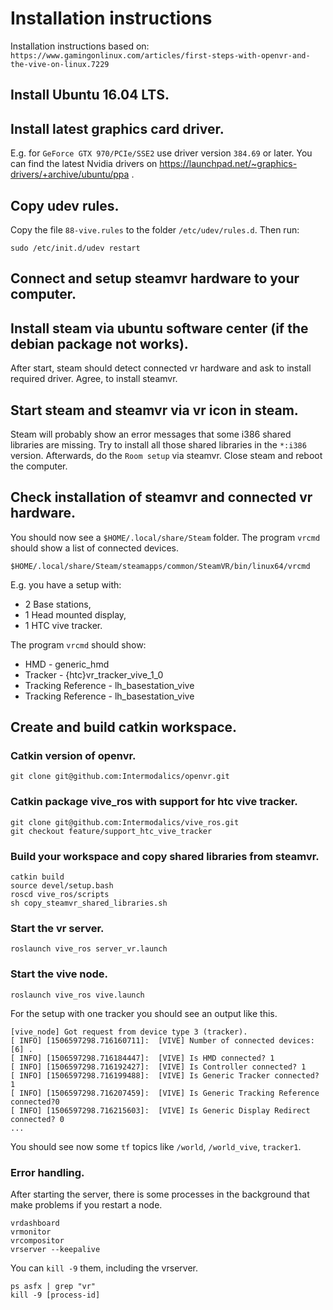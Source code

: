 # Installation instructions

Installation instructions based on: `https://www.gamingonlinux.com/articles/first-steps-with-openvr-and-the-vive-on-linux.7229`

## Install Ubuntu 16.04 LTS.
## Install latest graphics card driver.
E.g. for `GeForce GTX 970/PCIe/SSE2` use driver version `384.69` or later. You
can find the latest Nvidia drivers on
https://launchpad.net/~graphics-drivers/+archive/ubuntu/ppa .

## Copy udev rules.
Copy the file `88-vive.rules` to the folder `/etc/udev/rules.d`. Then run:
```
sudo /etc/init.d/udev restart
```

## Connect and setup steamvr hardware to your computer.

## Install steam via ubuntu software center (if the debian package not works).
After start, steam should detect connected vr hardware and ask to install
required driver. Agree, to install steamvr. 

## Start steam and steamvr via vr icon in steam.
Steam will probably show an error messages that some i386 shared libraries are
missing. Try to install all those shared libraries in the `*:i386` version.
Afterwards, do the `Room setup` via steamvr. Close steam and reboot the
computer.

## Check installation of steamvr and connected vr hardware.
You should now see a `$HOME/.local/share/Steam` folder. The program `vrcmd`
should show a list of connected devices. 
```
$HOME/.local/share/Steam/steamapps/common/SteamVR/bin/linux64/vrcmd
```
E.g. you have a setup with:
- 2 Base stations,
- 1 Head mounted display,
- 1 HTC vive tracker.

The program `vrcmd` should show:
- HMD - generic\_hmd
- Tracker - {htc}vr\_tracker\_vive\_1\_0
- Tracking Reference - lh\_basestation\_vive
- Tracking Reference - lh\_basestation\_vive

## Create and build catkin workspace.
### Catkin version of openvr.
```
git clone git@github.com:Intermodalics/openvr.git
```
### Catkin package vive\_ros with support for htc vive tracker.
```
git clone git@github.com:Intermodalics/vive_ros.git
git checkout feature/support_htc_vive_tracker
```
### Build your workspace and copy shared libraries from steamvr.
```
catkin build
source devel/setup.bash
roscd vive_ros/scripts
sh copy_steamvr_shared_libraries.sh
```

### Start the vr server.
```
roslaunch vive_ros server_vr.launch
```

### Start the vive node.
```
roslaunch vive_ros vive.launch
```
For the setup with one tracker you should see an output like this.
```
[vive_node] Got request from device type 3 (tracker).
[ INFO] [1506597298.716160711]:  [VIVE] Number of connected devices: [6] .
[ INFO] [1506597298.716184447]:  [VIVE] Is HMD connected? 1
[ INFO] [1506597298.716192427]:  [VIVE] Is Controller connected? 1
[ INFO] [1506597298.716199488]:  [VIVE] Is Generic Tracker connected? 1
[ INFO] [1506597298.716207459]:  [VIVE] Is Generic Tracking Reference connected?0
[ INFO] [1506597298.716215603]:  [VIVE] Is Generic Display Redirect connected? 0
...
```
You should see now some `tf` topics like `/world`, `/world_vive`, `tracker1`.

### Error handling.
After starting the server, there is some processes in the background that
make problems if you restart a node.
```
vrdashboard
vrmonitor
vrcompositor
vrserver --keepalive
```
You can `kill -9` them, including the
vrserver.
```
ps asfx | grep "vr"
kill -9 [process-id]
```
